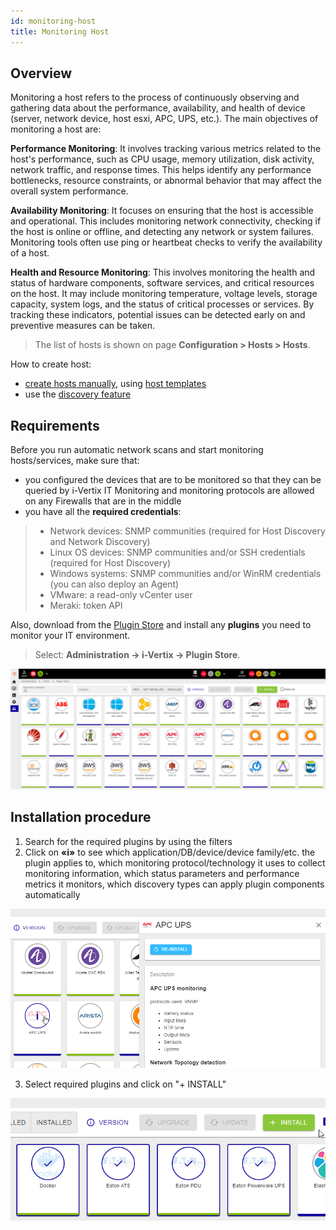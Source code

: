 ```yaml
---
id: monitoring-host
title: Monitoring Host
---
```


## Overview

Monitoring a host refers to the process of continuously observing and gathering data about the performance, availability, and health of device (server, network device, host esxi, APC, UPS, etc.). The main objectives of monitoring a host are:

**Performance Monitoring**: It involves tracking various metrics related to the host's performance, such as CPU usage, memory utilization, disk activity, network traffic, and response times. This helps identify any performance bottlenecks, resource constraints, or abnormal behavior that may affect the overall system performance.

**Availability Monitoring**: It focuses on ensuring that the host is accessible and operational. This includes monitoring network connectivity, checking if the host is online or offline, and detecting any network or system failures. Monitoring tools often use ping or heartbeat checks to verify the availability of a host.

**Health and Resource Monitoring**: This involves monitoring the health and status of hardware components, software services, and critical resources on the host. It may include monitoring temperature, voltage levels, storage capacity, system logs, and the status of critical processes or services. By tracking these indicators, potential issues can be detected early on and preventive measures can be taken.

> The list of hosts is shown on page **Configuration > Hosts > Hosts**.

How to create host:

- [create hosts manually](create-host-automatically.md), using [host templates](host-templates.md)
- use the [discovery feature](../discovery/description.md)

## Requirements

Before you run automatic network scans and start monitoring hosts/services, make sure that:

* you configured the devices that are to be monitored so that they can be queried by i-Vertix IT Monitoring and monitoring protocols are allowed on any Firewalls that are in the middle 
* you have all the **required credentials**:

> * Network devices: SNMP communities (required for Host Discovery and Network Discovery)
> * Linux OS devices: SNMP communities and/or SSH credentials (required for Host Discovery)
> * Windows systems: SNMP communities and/or WinRM credentials (you can also deploy an Agent)
> * VMware: a read-only vCenter user
> * Meraki: token API

Also, download from the [Plugin Store](../monitoring-basics/plugin_packs.md) and install any **plugins** you need to monitor your IT environment.

> Select: **Administration -> i-Vertix -> Plugin Store**.

![PluginStore](../../assets/monitoring-resources/monitoring-host/plugin-store.png)

## Installation procedure
1. Search for the required plugins by using the filters
2. Click on **«i»** to see which application/DB/device/device family/etc. the plugin applies to, which monitoring protocol/technology it uses to collect monitoring information, which status parameters and performance metrics it monitors, which discovery types can apply plugin components automatically

![APC](../../assets/monitoring-resources/monitoring-host/apc-example.png)

3. Select required plugins and click on "+ INSTALL"

![APC](../../assets/monitoring-resources/monitoring-host/plugin-install.png)



